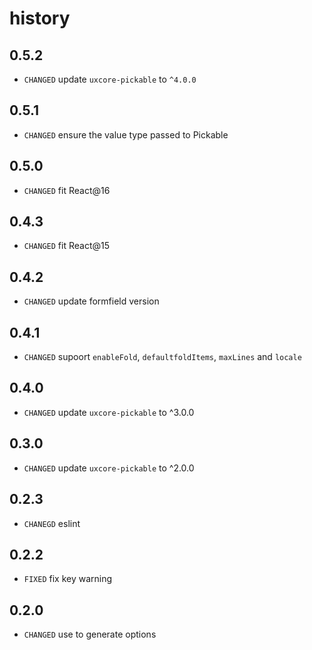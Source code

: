# history

## 0.5.2

* `CHANGED` update `uxcore-pickable` to `^4.0.0`

## 0.5.1

* `CHANGED` ensure the value type passed to Pickable

## 0.5.0

* `CHANGED` fit React@16

## 0.4.3

* `CHANGED` fit React@15

## 0.4.2

* `CHANGED` update formfield version

## 0.4.1

* `CHANGED` supoort `enableFold`, `defaultfoldItems`, `maxLines` and `locale`

## 0.4.0

* `CHANGED` update `uxcore-pickable` to ^3.0.0

## 0.3.0

* `CHANGED` update `uxcore-pickable` to ^2.0.0

## 0.2.3

* `CHANEGD` eslint

## 0.2.2

* `FIXED` fix key warning

## 0.2.0

* `CHANGED` use <Item> to generate options
